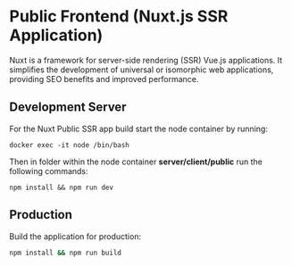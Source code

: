 # Public Frontend (Nuxt.js SSR Application)

Nuxt is a framework for server-side rendering (SSR) Vue.js applications. It simplifies the development of universal or isomorphic web applications, providing SEO benefits and improved performance.

## Development Server

For the Nuxt Public SSR app build start the node container by running:

```shell
docker exec -it node /bin/bash
```

Then in folder within the node container **server/client/public** run the following commands:

```shell
npm install && npm run dev
```

## Production

Build the application for production:

```bash
npm install && npm run build
```

